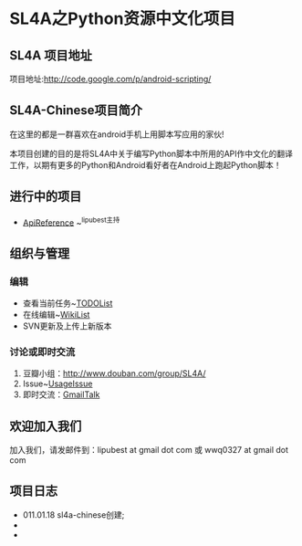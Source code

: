 

# SL4A之Python资源中文化项目 #

## SL4A 项目地址 ##

项目地址:http://code.google.com/p/android-scripting/

## SL4A-Chinese项目简介 ##

在这里的都是一群喜欢在android手机上用脚本写应用的家伙!

本项目创建的目的是将SL4A中关于编写Python脚本中所用的API作中文化的翻译工作，以期有更多的Python和Android看好者在Android上跑起Python脚本！

## 进行中的项目 ##
  * [ApiReference](ApiReference.md) ~<sup>lipubest主持</sup>
## 组织与管理 ##
### 编辑 ###
  * 查看当前任务~[TODOList](TODOList.md)
  * 在线编辑~[WikiList](http://code.google.com/p/sl4a-chinese/w/list)
  * SVN更新及上传上新版本

### 讨论或即时交流 ###
  1. 豆瓣小组：http://www.douban.com/group/SL4A/
  1. Issue~[UsageIssue](UsageIssue.md)
  1. 即时交流：[GmailTalk](GmailTalk.md)

## 欢迎加入我们 ##

加入我们，请发邮件到：lipubest at gmail dot com 或 wwq0327 at gmail dot com

## 项目日志 ##
  * 011.01.18 sl4a-chinese创建;
  * 
  * 